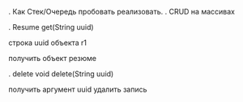 . Как Стек/Очередь пробовать реализовать.
. CRUD на массивах


. Resume get(String uuid)

строка uuid объекта r1

получить объект резюме

. delete
void delete(String uuid)

получить аргумент uuid
удалить запись